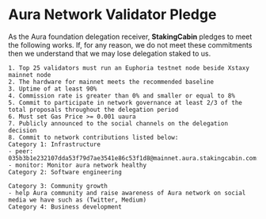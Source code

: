 # Aura Network Validator Pledge

As the Aura foundation delegation receiver, **StakingCabin** pledges to meet the following works. If, for any reason, we do not meet these commitments then we understand that we may lose delegation staked to us.

    1. Top 25 validators must run an Euphoria testnet node beside Xstaxy mainnet node
    2. The hardware for mainnet meets the recommended baseline    
    3. Uptime of at least 90%
    4. Commission rate is greater than 0% and smaller or equal to 8%
    5. Commit to participate in network governance at least 2/3 of the total proposals throughout the delegation period
    6. Must set Gas Price >= 0.001 uaura
    7. Publicly announced to the social channels on the delegation decision
    8. Commit to network contributions listed below: 
    Category 1: Infrastructure
    - peer: 035b3b1e232107dda53f79d7ae3541e86c53f1d8@mainnet.aura.stakingcabin.com:26656
	- monitor: Monitor aura network healthy
    Category 2: Software engineering

    Category 3: Community growth
	- help Aura community and raise awareness of Aura network on social media we have such as (Twitter, Medium)
    Category 4: Business development
    

